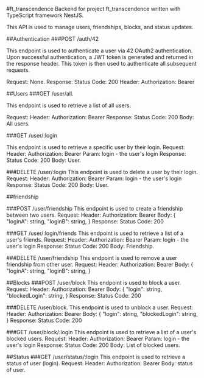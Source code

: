 #ft_transcendence
Backend for project ft_transcendence written with TypeScript framework NestJS.

This API is used to manage users, friendships, blocks, and status updates.

##Authentication
###POST /auth/42

This endpoint is used to authenticate a user via 42 OAuth2 authentication. Upon successful authentication, a JWT token is generated and returned in the response header. This token is then used to authenticate all subsequent requests.

Request: None.
Response:
Status Code: 200
Header: Authorization: Bearer <JWT Token>


##Users
###GET /user/all.

This endpoint is used to retrieve a list of all users.

Request:
Header: Authorization: Bearer <JWT Token>
Response:
Status Code: 200
Body: All users.

###GET /user/:login

This endpoint is used to retrieve a specific user by their login.
Request:
Header: Authorization: Bearer <JWT Token>
Param: login - the user's login
Response:
Status Code: 200
Body: User.

###DELETE /user/:login
This endpoint is used to delete a user by their login.
Request:
Header: Authorization: Bearer <JWT Token>
Param: login - the user's login
Response:
Status Code: 200
Body: User.

##friendship

###POST /user/friendship
This endpoint is used to create a friendship between two users.
Request:
Header: Authorization: Bearer <JWT Token>
Body:
{
  "loginA": string,
  "loginB": string,
}
Response:
Status Code: 200

###GET /user/:login/friends
This endpoint is used to retrieve a list of a user's friends.
Request:
Header: Authorization: Bearer <JWT Token>
Param: login - the user's login
Response:
Status Code: 200
Body: Friendship.

###DELETE /user/friendship
This endpoint is used to remove a user friendship from other user.
Request:
Header: Authorization: Bearer <JWT Token>
Body:
{
  "loginA": string,
  "loginB": string,
}

##Blocks
###POST /user/block
This endpoint is used to block a user.
Request:
Header: Authorization: Bearer <JWT Token>
Body:
{
  "login": string,
  "blockedLogin": string,
}
Response:
Status Code: 200

###DELETE /user/block.
This endpoint is used to unblock a user.
Request:
Header: Authorization: Bearer <JWT Token>
Body:
{
  "login": string,
  "blockedLogin": string,
}
Response:
Status Code: 200

###GET /user/block/:login
This endpoint is used to retrieve a list of a user's blocked users.
Request:
Header: Authorization: Bearer <JWT Token>
Param: login - the user's login
Response:
Status Code: 200
Body: List of blocked users.

##Status
###GET /user/status/:login
This endpoint is used to retrieve a status of user (login).
Request:
Header: Authorization: Bearer <JWT Token>
Body: status of user.


